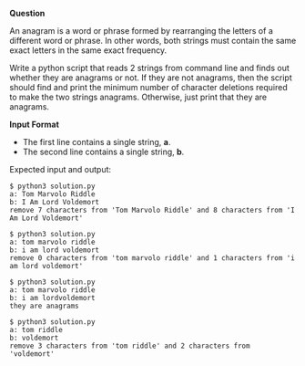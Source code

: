 **Question**

An anagram is a word or phrase formed by rearranging the letters of
a different word or phrase. In other words, both strings must contain
the same exact letters in the same exact frequency.

Write a python script that reads 2 strings from command line and finds
out whether they are anagrams or not.
If they are not anagrams, then the script should find and print the
minimum number of character deletions required to make the two strings
anagrams. Otherwise, just print that they are anagrams.

**Input Format**

- The first line contains a single string, **a**.
- The second line contains a single string, **b**.

Expected input and output:
```
$ python3 solution.py
a: Tom Marvolo Riddle
b: I Am Lord Voldemort
remove 7 characters from 'Tom Marvolo Riddle' and 8 characters from 'I Am Lord Voldemort'

$ python3 solution.py
a: tom marvolo riddle
b: i am lord voldemort
remove 0 characters from 'tom marvolo riddle' and 1 characters from 'i am lord voldemort'

$ python3 solution.py
a: tom marvolo riddle
b: i am lordvoldemort
they are anagrams

$ python3 solution.py
a: tom riddle
b: voldemort
remove 3 characters from 'tom riddle' and 2 characters from 'voldemort'
```
